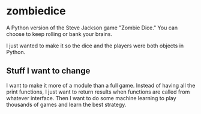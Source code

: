 # zombiedice

A Python version of the Steve Jackson game "Zombie Dice." You can choose to keep rolling or bank your brains.

I just wanted to make it so the dice and the players were both objects in Python.

## Stuff I want to change

I want to make it more of a module than a full game. Instead of having all the print functions, I just want to return results when functions are called from whatever interface. Then I want to do some machine learning to play thousands of games and learn the best strategy.

